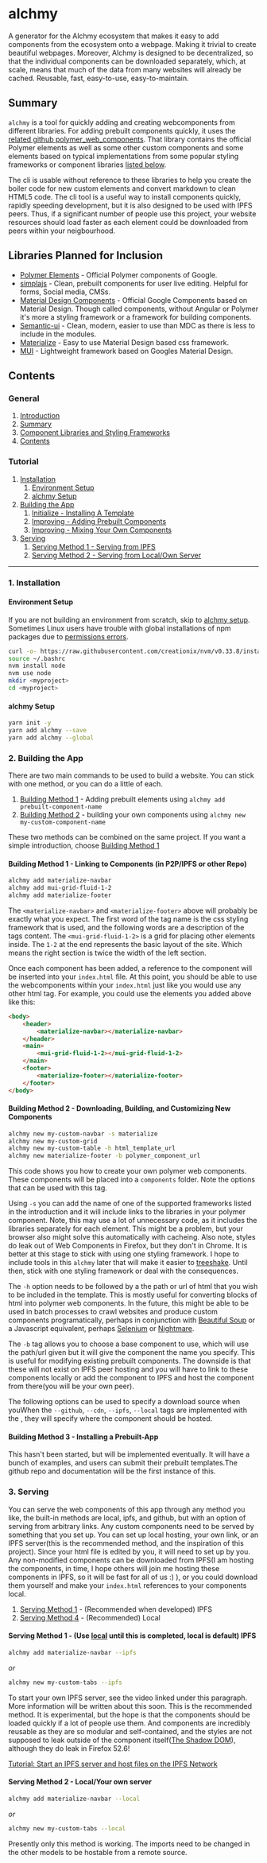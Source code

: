 # alchmy

A generator for the Alchmy ecosystem that makes it easy to add components from the ecosystem onto a webpage. Making it trivial to create beautiful webpages. Moreover, Alchmy is designed to be decentralized, so that the individual components can be downloaded separately, which, at scale, means that much of the data from many websites will already be cached. Reusable, fast, easy-to-use, easy-to-maintain.

## <a name="summary"></a> Summary

`alchmy` is a tool for quickly adding and creating webcomponents from different libraries. For adding prebuilt components quickly, it uses the [related github polymer_web_components](https://github.com/alchmy/alchmy_web_components). That library contains the official Polymer elements as well as some other custom components and some elements based on typical implementations from some popular styling frameworks or component libraries [listed below](#libraries). 

The cli is usable without reference to these libraries to help you create the boiler code for new custom elements and convert markdown to clean HTML5 code. The cli tool is a useful way to install components quickly, rapidly speeding development, but it is also designed to be used with IPFS peers. Thus, if a significant number of people use this project, your website resources should load faster as each element could be downloaded from peers within your neigbourhood. 

## <a name="libraries"></a>Libraries Planned for Inclusion

* [Polymer Elements](https://www.webcomponents.org/collection/Polymer/elements) - Official Polymer components of Google.
* [simplajs](https://www.simplajs.org/) - Clean, prebuilt components for user live editing. Helpful for forms, Social media, CMSs.
* [Material Design Components](https://material.io/components/web/catalog) - Official Google Components based on Material Design. Though called components, without Angular or Polymer it's more a styling framework or a framework for building components. 
* [Semantic-ui](https://semantic-ui.com/) - Clean, modern, easier to use than MDC as there is less to include in the modules.
* [Materialize](http://next.materializecss.com) - Easy to use Material Design based css framework.
* [MUI](https://www.muicss.com) - Lightweight framework based on Googles Material Design. 

## <a name="contents"></a> Contents

### General

1. [Introduction](#introduction)
2. [Summary](#summary)
3. [Component Libraries and Styling Frameworks](#libraries)
4. [Contents](#contents)

### Tutorial

1. [Installation](#installation)
    1. [Environment Setup](#environment-setup)
    2. [alchmy Setup](#alchmy-setup)
2. [Building the App](#building)
    1. [Initialize - Installing A Template ](#building-1)
    2. [Improving  - Adding Prebuilt Components](#building-2)
    3. [Improving  - Mixing Your Own Components](#building-3)
3. [Serving](#serving) 
    1. [Serving Method 1 - Serving from IPFS](#serving-1) 
    2. [Serving Method 2 - Serving from Local/Own Server](#serving-2) 
___

### 1. <a name="installation"></a>Installation

#### <a name="environment-setup"></a>Environment Setup
If you are not building an environment from scratch, skip to [alchmy setup](#alchmy-setup). Sometimes Linux users have trouble with global installations of npm packages due to [permissions errors](https://docs.npmjs.com/getting-started/fixing-npm-permissions).

```bash
curl -o- https://raw.githubusercontent.com/creationix/nvm/v0.33.8/install.sh | bash
source ~/.bashrc
nvm install node
nvm use node
mkdir <myproject>
cd <myproject>
```

#### <a name="alchmy-cli-setup"></a>alchmy Setup

```bash
yarn init -y
yarn add alchmy --save
yarn add alchmy --global
```

### 2. <a name="building"></a>Building the App

There are two main commands to be used to build a website. You can stick with one method, or you can do a little of each. 

1. [Building Method 1](#building-method-1) - Adding prebuilt elements using 
    `alchmy add prebuilt-component-name`
2. [Building Method 2](#building-method-2) - building your own components using 
    `alchmy new my-custom-component-name`

These two methods can be combined on the same project. If you want a simple introduction, choose [Building Method 1](#building-method-1)

#### <a name="building-method-1"></a>Building Method 1 - Linking to Components (in P2P/IPFS or other Repo)

```bash
alchmy add materialize-navbar
alchmy add mui-grid-fluid-1-2
alchmy add materialize-footer
```
The `<materialize-navbar>` and `<materialize-footer>` above will probably be exactly what you expect. The first word of the tag name is the css styling framework that is used, and the following words are a description of the tags content. The `<mui-grid-fluid-1-2>` is a grid for placing other elements inside. The `1-2` at the end represents the basic layout of the site. Which means the right section is twice the width of the left section.

Once each component has been added, a reference to the component will be inserted into your `index.html` file. At this point, you should be able to use the webcomponents within your `index.html` just like you would use any other html tag. For example, you could use the elements you added above like this:

```html
<body>
    <header>
        <materialize-navbar></materialize-navbar>
    </header>
    <main>
        <mui-grid-fluid-1-2></mui-grid-fluid-1-2>
    </main>
    <footer>
        <materialize-footer></materialize-footer>
    </footer>
</body>
```

#### <a name="building-method-2"></a>Building Method 2 - Downloading, Building, and Customizing New Components

```bash
alchmy new my-custom-navbar -s materialize
alchmy new my-custom-grid 
alchmy new my-custom-table -h html_template_url
alchmy new materialize-footer -b polymer_component_url
```

This code shows you how to create your own polymer web components. These components will be placed into a `components` folder. Note the options that can be used with this tag. 

Using `-s` you can add the name of one of the supported frameworks listed in the introduction and it will include links to the libraries in your polymer component. Note, this may use a lot of unnecessary code, as it includes the libraries separately for each element. This might be a problem, but your browser also might solve this automatically with cacheing. Also note, styles do leak out of Web Components in Firefox, but they don't in Chrome. It is better at this stage to stick with using one styling framework. I hope to include tools in this `alchmy` later that will make it easier to [treeshake](https://en.wikipedia.org/wiki/Tree_shaking). Until then, stick with one styling framework or deal with the consequences.

The `-h` option needs to be followed by a the path or url of html that you wish to be included in the template. This is mostly useful for converting blocks of html into polymer web components. In the future, this might be able to be used in batch processes to crawl websites and produce custom components  programatically, perhaps in conjunction with [Beautiful Soup](https://pypi.python.org/pypi/beautifulsoup4/) or a Javascript equivalent, perhaps [Selenium](https://github.com/SeleniumHQ/selenium) or [Nightmare](https://github.com/segmentio/nightmare).

The `-b` tag allows you to choose a base component to use, which will use the path/url given but it will give the component the name you specify. This is useful for modifying existing prebuilt components. The downside is that these will not exist on IPFS peer hosting and you will have to link to these components locally or add the component to IPFS and host the component from there(you will be your own peer).

The following options can be used to specify a download source when youWhen the `--github`, `--cdn`, `--ipfs`, `--local` tags are implemented with the , they will specify where the component should be hosted.

#### <a name="building-method-3"></a>Building Method 3 - Installing a Prebuilt-App

This hasn't been started, but will be implemented eventually. It will have a bunch of examples, and users can submit their prebuilt templates.The github repo and documentation will be the first instance of this. 

### 3. <a name="serving"></a>Serving

You can serve the web components of this app through any method you like, the built-in methods are local, ipfs, and github, but with an option of serving from arbitrary links. Any custom components need to be served by something that you set up. You can set up local hosting, your own link, or an IPFS server(this is the recommended method, and the inspiration of this project). Since your html file is edited by you, it will need to set up by you. 
Any non-modified components can be downloaded from IPFS(I am hosting the components, in time, I hope others will join me hosting these components in IPFS, so it will be fast for all of us :) ), or you could download them yourself and make your `index.html` references to your components local. 


1. [Serving Method 1](#serving-method-1) - (Recommended when developed) IPFS 
4. [Serving Method 4](#serving-method-2) - (Recommended) Local


#### <a name="serving-method-1"></a>Serving Method 1 - (Use [local](#serving-method-4) until this is completed, local is default) IPFS
```bash
alchmy add materialize-navbar --ipfs
```

*or*

```bash
alchmy new my-custom-tabs --ipfs
```

To start your own IPFS server, see the video linked under this paragraph. More information will be written about this soon. This is the recommended method. It is experimental, but the hope is that the components should be loaded quickly if a lot of people use them. And components are incredibly reusable as they are so modular and self-contained, and the styles are not supposed to leak outside of the component itself([The Shadow DOM](https://www.webcomponents.org/community/articles/introduction-to-shadow-dom)), although they do leak in Firefox 52.6!

[Tutorial: Start an IPFS server and host files on the IPFS Network](https://ipfs.io/ipfs/QmXXuLvSGQq8XA6LEVeiYYEeogzSo6WPEf9XdXoP1i7UxF/How%20to%20Host%20a%20Website%20with%20IPFS.mp4)  

#### <a name="serving-method-2"></a>Serving Method 2 - Local/Your own server
```bash
alchmy add materialize-navbar --local
```

*or*

```bash
alchmy new my-custom-tabs --local
```

Presently only this method is working. The imports need to be changed in the other models to be hostable from a remote source.
